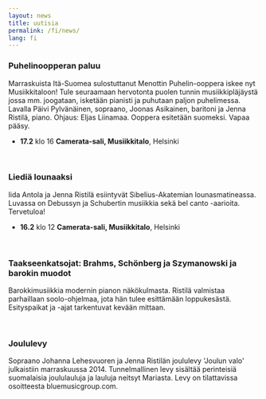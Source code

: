 ```yaml
---
layout: news
title: uutisia
permalink: /fi/news/
lang: fi
---
```


<!--
<img src="/images/jenna3.jpg" width="300px" alt="Jenna Ristilä" style="float: right; margin-left: 50px; margin-top: 25px;  ">
<h1>{{ page.title }}</h1>
-->

### Puhelinoopperan paluu

Marraskuista Itä-Suomea sulostuttanut Menottin Puhelin-ooppera iskee nyt Musiikkitaloon! Tule seuraamaan hervotonta puolen tunnin musiikkipläjäystä jossa mm. joogataan, isketään pianisti ja puhutaan paljon puhelimessa. Lavalla Päivi Pylvänäinen, sopraano, Joonas Asikainen, baritoni ja Jenna Ristilä, piano. Ohjaus: Eljas Liinamaa. Ooppera esitetään suomeksi. Vapaa pääsy.

- __17.2__ klo 16 __Camerata-sali, Musiikkitalo__, Helsinki

<br/>

### Liediä lounaaksi

Iida Antola ja Jenna Ristilä esiintyvät Sibelius-Akatemian lounasmatineassa. Luvassa on Debussyn ja Schubertin musiikkia sekä bel canto -aarioita. Tervetuloa!

- __16.2__ klo 12 __Camerata-sali, Musiikkitalo__, Helsinki

<br/>

### Taakseenkatsojat: Brahms, Schönberg ja Szymanowski ja barokin muodot

Barokkimusiikkia modernin pianon näkökulmasta. Ristilä valmistaa parhaillaan soolo-ohjelmaa, jota hän tulee esittämään loppukesästä. Esityspaikat ja -ajat tarkentuvat kevään mittaan.

<br/>

### Joululevy

Sopraano Johanna Lehesvuoren ja Jenna Ristilän joululevy 'Joulun valo' julkaistiin marraskuussa 2014. Tunnelmallinen levy sisältää perinteisiä suomalaisia joululauluja ja lauluja neitsyt Mariasta. Levy on tilattavissa osoitteesta bluemusicgroup.com. 
